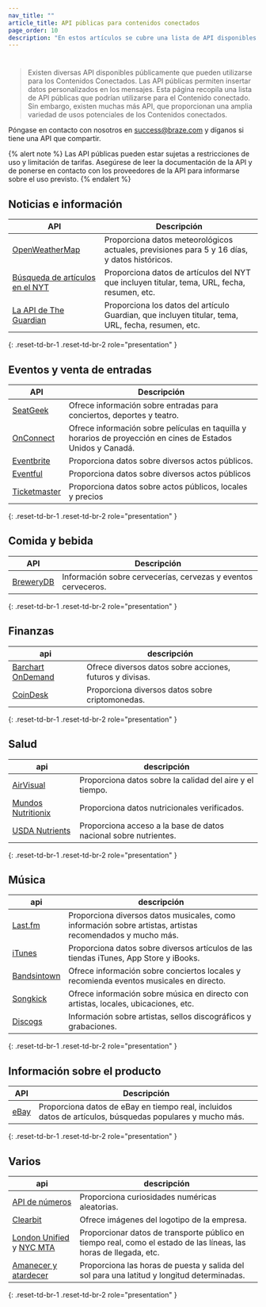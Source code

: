 ```yaml
---
nav_title: ""
article_title: API públicas para contenidos conectados
page_order: 10
description: "En estos artículos se cubre una lista de API disponibles públicamente que pueden utilizarse con el Contenido conectado."
---
```


# 

> Existen diversas API disponibles públicamente que pueden utilizarse para los Contenidos Conectados. Las API públicas permiten insertar datos personalizados en los mensajes. Esta página recopila una lista de API públicas que podrían utilizarse para el Contenido conectado. Sin embargo, existen muchas más API, que proporcionan una amplia variedad de usos potenciales de los Contenidos conectados.  

Póngase en contacto con nosotros en [success@braze.com](mailto:success@braze.com) y díganos si tiene una API que compartir.

{% alert note %}
Las API públicas pueden estar sujetas a restricciones de uso y limitación de tarifas. Asegúrese de leer la documentación de la API y de ponerse en contacto con los proveedores de la API para informarse sobre el uso previsto.
{% endalert %}

## Noticias e información

|	 API 	| Descripción |
| --------- | --- |
| [OpenWeatherMap][7] | Proporciona datos meteorológicos actuales, previsiones para 5 y 16 días, y datos históricos. |
| [Búsqueda de artículos en el NYT][8] | Proporciona datos de artículos del NYT que incluyen titular, tema, URL, fecha, resumen, etc. |
| [La API de The Guardian][9] | Proporciona los datos del artículo Guardian, que incluyen titular, tema, URL, fecha, resumen, etc.|
{: .reset-td-br-1 .reset-td-br-2 role="presentation" }

## Eventos y venta de entradas

|	 API 	| Descripción |
| --------- | --- |
| [SeatGeek][11]| Ofrece información sobre entradas para conciertos, deportes y teatro.  |
| [OnConnect][12] | Ofrece información sobre películas en taquilla y horarios de proyección en cines de Estados Unidos y Canadá. |
| [Eventbrite][19] | Proporciona datos sobre diversos actos públicos. |
| [Eventful][20] | Proporciona datos sobre diversos actos públicos |
| [Ticketmaster][38] | Proporciona datos sobre actos públicos, locales y precios |
{: .reset-td-br-1 .reset-td-br-2 role="presentation" }

## Comida y bebida

|  API  | Descripción |
| --------- | --- |
| [BreweryDB][40] | Información sobre cervecerías, cervezas y eventos cerveceros. |
{: .reset-td-br-1 .reset-td-br-2 role="presentation" }

## Finanzas

|  api  | descripción |
| --------- | --- |
| [Barchart OnDemand][36] | Ofrece diversos datos sobre acciones, futuros y divisas. |
| [CoinDesk][37] | Proporciona diversos datos sobre criptomonedas. |
{: .reset-td-br-1 .reset-td-br-2 role="presentation" }

## Salud

|  api  | descripción |
| --------- | --- |
| [AirVisual][42] | Proporciona datos sobre la calidad del aire y el tiempo. |
| [Mundos Nutritionix][43] | Proporciona datos nutricionales verificados. |
| [USDA Nutrients][45] | Proporciona acceso a la base de datos nacional sobre nutrientes. |
{: .reset-td-br-1 .reset-td-br-2 role="presentation" }

## Música

|	 api 	| descripción |
| --------- | --- |
| [Last.fm][14] | Proporciona diversos datos musicales, como información sobre artistas, artistas recomendados y mucho más. |
| [iTunes][24] | Proporciona datos sobre diversos artículos de las tiendas iTunes, App Store y iBooks. |
| [Bandsintown][13] | Ofrece información sobre conciertos locales y recomienda eventos musicales en directo. |
| [Songkick][22] | Ofrece información sobre música en directo con artistas, locales, ubicaciones, etc. |
| [Discogs][21] | Información sobre artistas, sellos discográficos y grabaciones. |
{: .reset-td-br-1 .reset-td-br-2 role="presentation" }

## Información sobre el producto

|	 API 	| Descripción |
| --------- | --- |
| [eBay][15] | Proporciona datos de eBay en tiempo real, incluidos datos de artículos, búsquedas populares y mucho más. |
{: .reset-td-br-1 .reset-td-br-2 role="presentation" }

## Varios

|	 api 	| descripción |
| --------- | --- |
| [API de números][18] | Proporciona curiosidades numéricas aleatorias. |
| [Clearbit][27] | Ofrece imágenes del logotipo de la empresa. |
| [London Unified][28] y [NYC MTA][29] | Proporcionar datos de transporte público en tiempo real, como el estado de las líneas, las horas de llegada, etc. |
| [Amanecer y atardecer][39] | Proporciona las horas de puesta y salida del sol para una latitud y longitud determinadas. |
{: .reset-td-br-1 .reset-td-br-2 role="presentation" }

[7]: http://openweathermap.org/api
[8]: https://developer.nytimes.com/docs/articlesearch-product/1/overview
[9]: http://open-platform.theguardian.com/documentation/
[11]: http://platform.seatgeek.com/
[12]: http://developer.tmsapi.com/docs/read/data_v1_1/movies/movie_showtimes
[13]: http://www.bandsintown.com/api/overview
[14]: http://www.last.fm/api
[15]: http://developer.ebay.com/devzone/shopping/docs/concepts/shoppingapiguide.html
[16]: [success@braze.com](mailto:success@braze.com)
[18]: http://numbersapi.com/
[19]: http://developer.eventbrite.com/
[20]: http://api.eventful.com/
[21]: http://www.discogs.com/developers/
[22]: http://www.songkick.com/developer
[24]: https://affiliate.itunes.apple.com/resources/documentation/itunes-store-web-service-search-api/
[27]: http://blog.clearbit.com/logo
[28]: http://api.tfl.gov.uk/#Line
[29]: https://new.mta.info/developers
[36]: https://www.barchartondemand.com/free
[37]: https://www.coindesk.com/api/
[38]: http://developer.ticketmaster.com/products-and-docs/apis/getting-started/
[39]: https://sunrise-sunset.org/api
[40]: http://www.brewerydb.com/
[42]: https://airvisual.com/api
[43]: https://developer.nutritionix.com/
[44]: https://open.fda.gov/api/
[45]: https://fdc.nal.usda.gov/api-guide.html
